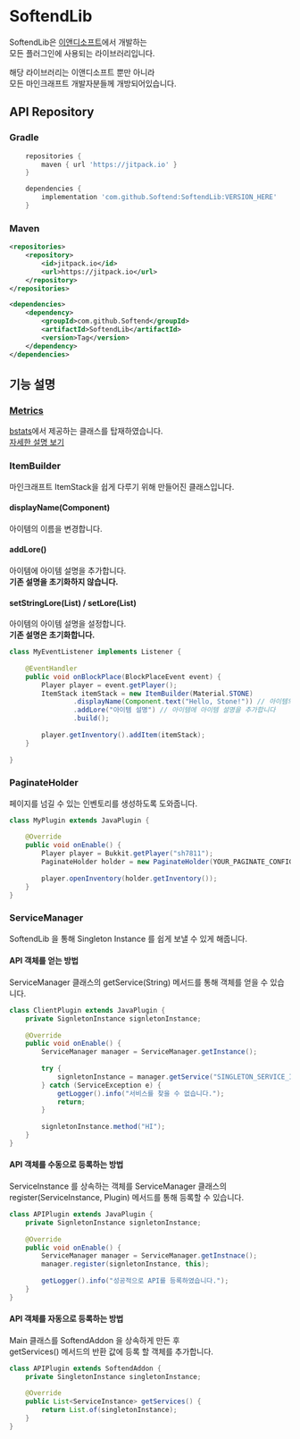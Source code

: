 [![]()](https://jitpack.io/#Softend/SoftendLib)

# SoftendLib
SoftendLib은 [이앤디소프트](https://github.com/Softend)에서 개발하는<br>
모든 플러그인에 사용되는 라이브러리입니다.

해당 라이브러리는 이앤디소프트 뿐만 아니라<br>
모든 마인크래프트 개발자분들께 개방되어있습니다.

## API Repository

### Gradle
```groovy
    repositories {
        maven { url 'https://jitpack.io' }
    }

    dependencies {
        implementation 'com.github.Softend:SoftendLib:VERSION_HERE'
    }
```

### Maven
```xml
<repositories>
    <repository>
        <id>jitpack.io</id>
        <url>https://jitpack.io</url>
    </repository>
</repositories>

<dependencies>
    <dependency>
        <groupId>com.github.Softend</groupId>
        <artifactId>SoftendLib</artifactId>
        <version>Tag</version>
    </dependency>
</dependencies>
```

## 기능 설명
### [Metrics](https://bstats.org/getting-started)
[bstats](https://bstats.org)에서 제공하는 클래스를 탑재하였습니다.<br>
[자세한 설명 보기](https://bstats.org/getting-started)
### ItemBuilder
마인크래프트 ItemStack을 쉽게 다루기 위해 만들어진 클래스입니다.<br>

#### displayName(Component)
아이템의 이름을 변경합니다.

#### addLore()
아이템에 아이템 설명을 추가합니다.<br>
**기존 설명을 초기화하지 않습니다.**

#### setStringLore(List) / setLore(List)
아이템의 아이템 설명을 설정합니다.<br>
**기존 설명은 초기화합니다.**
```java
class MyEventListener implements Listener {
    
    @EventHandler
    public void onBlockPlace(BlockPlaceEvent event) {
        Player player = event.getPlayer();
        ItemStack itemStack = new ItemBuilder(Material.STONE)
                .displayName(Component.text("Hello, Stone!")) // 아이템의 displayName 을 설정합니다. ( String 도 가능 )
                .addLore("아이템 설명") // 아이템에 아이템 설명을 추가합니다
                .build();
        
        player.getInventory().addItem(itemStack);
    }
    
}
```

### PaginateHolder
페이지를 넘길 수 있는 인벤토리를 생성하도록 도와줍니다.
```java
class MyPlugin extends JavaPlugin {
    
    @Override
    public void onEnable() {
        Player player = Bukkit.getPlayer("sh7811");
        PaginateHolder holder = new PaginateHolder(YOUR_PAGINATE_CONFIG,0);
        
        player.openInventory(holder.getInventory());
    }
}
```

### ServiceManager
SoftendLib 을 통해 Singleton Instance 를 쉽게 보낼 수 있게 해줍니다.<br>

#### API 객체를 얻는 방법
ServiceManager 클래스의 getService(String) 메서드를 통해 객체를 얻을 수 있습니다.
```java
class ClientPlugin extends JavaPlugin {
    private SignletonInstance signletonInstance;
    
    @Override
    public void onEnable() {
        ServiceManager manager = ServiceManager.getInstance();
        
        try {
            signletonInstance = manager.getService("SINGLETON_SERVICE_ID");
        } catch (ServiceException e) {
            getLogger().info("서비스를 찾을 수 없습니다.");
            return;
        }
        
        signletonInstance.method("HI");
    }
}
```

#### API 객체를 수동으로 등록하는 방법
ServiceInstance 를 상속하는 객체를 ServiceManager 클래스의 register(ServiceInstance, Plugin) 메서드를 통해 등록할 수 있습니다.
```java
class APIPlugin extends JavaPlugin {
    private SignletonInstance signletonInstance;
    
    @Override
    public void onEnable() {
        ServiceManager manager = ServiceManager.getInstnace();
        manager.register(signletonInstance, this);
        
        getLogger().info("성공적으로 API를 등록하였습니다.");
    }
}
```

#### API 객체를 자동으로 등록하는 방법
Main 클래스를 SoftendAddon 을 상속하게 만든 후<br>
getServices() 메서드의 반환 값에 등록 할 객체를 추가합니다.

```java
class APIPlugin extends SoftendAddon {
    private SingletonInstance singletonInstance;
    
    @Override
    public List<ServiceInstance> getServices() {
        return List.of(singletonInstance);
    }
}
```


